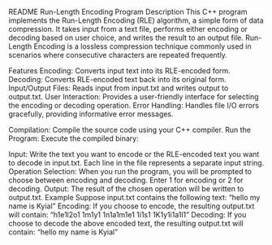 README
Run-Length Encoding Program
Description
This C++ program implements the Run-Length Encoding (RLE) algorithm, a simple form of data compression. It takes input from a text file, performs either encoding or decoding based on user choice, and writes the result to an output file. Run-Length Encoding is a lossless compression technique commonly used in scenarios where consecutive characters are repeated frequently.

Features
Encoding: Converts input text into its RLE-encoded form.
Decoding: Converts RLE-encoded text back into its original form.
Input/Output Files: Reads input from input.txt and writes output to output.txt.
User Interaction: Provides a user-friendly interface for selecting the encoding or decoding operation.
Error Handling: Handles file I/O errors gracefully, providing informative error messages.

Compilation: Compile the source code using your C++ compiler. 
Run the Program: Execute the compiled binary:

Input: Write the text you want to encode or the RLE-encoded text you want to decode in input.txt. Each line in the file represents a separate input string.
Operation Selection: When you run the program, you will be prompted to choose between encoding and decoding. Enter 1 for encoding or 2 for decoding.
Output: The result of the chosen operation will be written to output.txt.
Example
Suppose input.txt contains the following text:
“hello my name is Kyial”
Encoding: If you choose to encode, the resulting output.txt will contain:
“h1e1l2o1 1m1y1 1n1a1m1e1 1i1s1 1K1y1i1a1l1”
Decoding: If you choose to decode the above encoded text, the resulting output.txt will contain:
“hello my name is Kyial”





